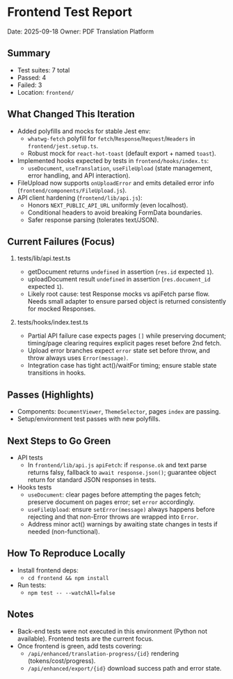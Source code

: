 # Frontend Test Report

Date: 2025-09-18
Owner: PDF Translation Platform

## Summary
- Test suites: 7 total
- Passed: 4
- Failed: 3
- Location: `frontend/`

## What Changed This Iteration
- Added polyfills and mocks for stable Jest env:
  - `whatwg-fetch` polyfill for `fetch`/`Response`/`Request`/`Headers` in `frontend/jest.setup.ts`.
  - Robust mock for `react-hot-toast` (default export + named `toast`).
- Implemented hooks expected by tests in `frontend/hooks/index.ts`:
  - `useDocument`, `useTranslation`, `useFileUpload` (state management, error handling, and API interaction).
- FileUpload now supports `onUploadError` and emits detailed error info (`frontend/components/FileUpload.js`).
- API client hardening (`frontend/lib/api.js`):
  - Honors `NEXT_PUBLIC_API_URL` uniformly (even localhost).
  - Conditional headers to avoid breaking FormData boundaries.
  - Safer response parsing (tolerates text/JSON).

## Current Failures (Focus)
1) tests/lib/api.test.ts
   - getDocument returns `undefined` in assertion (`res.id` expected `1`).
   - uploadDocument result `undefined` in assertion (`res.document_id` expected `1`).
   - Likely root cause: test Response mocks vs apiFetch parse flow. Needs small adapter to ensure parsed object is returned consistently for mocked Responses.

2) tests/hooks/index.test.ts
   - Partial API failure case expects pages `[]` while preserving document; timing/page clearing requires explicit pages reset before 2nd fetch.
   - Upload error branches expect `error` state set before throw, and throw always uses `Error(message)`.
   - Integration case has tight act()/waitFor timing; ensure stable state transitions in hooks.

## Passes (Highlights)
- Components: `DocumentViewer`, `ThemeSelector`, pages `index` are passing.
- Setup/environment test passes with new polyfills.

## Next Steps to Go Green
- API tests
  - In `frontend/lib/api.js` `apiFetch`: if `response.ok` and text parse returns falsy, fallback to `await response.json()`; guarantee object return for standard JSON responses in tests.
- Hooks tests
  - `useDocument`: clear pages before attempting the pages fetch; preserve document on pages error; set `error` accordingly.
  - `useFileUpload`: ensure `setError(message)` always happens before rejecting and that non-Error throws are wrapped into `Error`.
  - Address minor act() warnings by awaiting state changes in tests if needed (non-functional).

## How To Reproduce Locally
- Install frontend deps:
  - `cd frontend && npm install`
- Run tests:
  - `npm test -- --watchAll=false`

## Notes
- Back-end tests were not executed in this environment (Python not available). Frontend tests are the current focus.
- Once frontend is green, add tests covering:
  - `/api/enhanced/translation-progress/{id}` rendering (tokens/cost/progress).
  - `/api/enhanced/export/{id}` download success path and error state.

